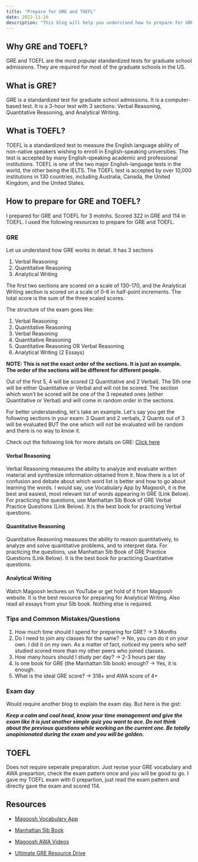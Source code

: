 ```yaml
---
title: "Prepare for GRE and TOEFL"
date: 2022-11-16
description: "This blog will help you understand how to prepare for GRE and TOEFL and my insights when I was in the process."
---
```


## Why GRE and TOEFL?

GRE and TOEFL are the most popular standardized tests for graduate school admissions. They are required for most of the graduate schools in the US.

## What is GRE?

GRE is a standardized test for graduate school admissions. It is a computer-based test. It is a 3-hour test with 3 sections: Verbal Reasoning, Quantitative Reasoning, and Analytical Writing.

## What is TOEFL?

TOEFL is a standardized test to measure the English language ability of non-native speakers wishing to enroll in English-speaking universities. The test is accepted by many English-speaking academic and professional institutions. TOEFL is one of the two major English-language tests in the world, the other being the IELTS. The TOEFL test is accepted by over 10,000 institutions in 130 countries, including Australia, Canada, the United Kingdom, and the United States.

## How to prepare for GRE and TOEFL?

I prepared for GRE and TOEFL for 3 motnhs. Scored 322 in GRE and 114 in TOEFL. I used the following resources to prepare for GRE and TOEFL.

### GRE

Let us understand how GRE works in detail. It has 3 sections

1. Verbal Reasoning
2. Quantitative Reasoning
3. Analytical Writing

The first two sections are scored on a scale of 130-170, and the Analytical Writing section is scored on a scale of 0-6 in half-point increments. The total score is the sum of the three scaled scores.

The structure of the exam goes like:

1. Verbal Reasoning
2. Quantitative Reasoning
3. Verbal Reasoning
4. Quantitative Reasoning
5. Quantitative Reasoning OR Verbal Reasoning
6. Analytical Writing (2 Essays)

**NOTE: This is not the exact order of the sections. It is just an example. The order of the sections will be different for different people.**

Out of the first 5, 4 will be scored (2 Quantitative and 2 Verbal). The 5th one will be either Quantitative or Verbal and will not be scored.  The section which won't be scored will be one of the 3 repeated ones (either Quantitative or Verbal) and will come in random order in the sections.

For better understanding, let's take an example. Let's say you get the following sections in your exam:
3 Quant and 2 verbals, 2 Quants out of 3 will be evaluated BUT the one which will not be evaluated will be random and there is no way to know it.

Check out the following link for more details on GRE: [Click here](https://www.ets.org/gre/test-takers/general-test/prepare/test-structure.html)

#### Verbal Reasoning

Verbal Reasoning measures the ability to analyze and evaluate written material and synthesize information obtained from it. Now there is a lot of confusion and debate about which word list is better and how to go about learning the words. I would say, use Vocabulary App by Magoosh, it is the best and easiest, most relevant list of words appearing in GRE (Link Below). For practicing the questions, use Manhattan 5lb Book of GRE Verbal Practice Questions (Link Below). It is the best book for practicing Verbal questions. 

#### Quantitative Reasoning

Quantitative Reasoning measures the ability to reason quantitatively, to analyze and solve quantitative problems, and to interpret data. For practicing the questions, use Manhattan 5lb Book of GRE Practice Questions (Link Below). It is the best book for practicing Quantitative questions. 

#### Analytical Writing

Watch Magoosh lectures on YouTube or get hold of it from Magoosh website. It is the best resource for preparing for Analytical Writing. Also read all essays from your 5lb book. Nothing else is required.

### Tips and Common Mistakes/Questions

1. How much time should I spend for preparing for GRE? -> 3 Months
2. Do I need to join any classes for the same? -> No, you can do it on your own. I did it on my own. As a matter of fact, noticed my peers who self studied scored more than my other peers who joined classes.
3. How many hours should I study per day? -> 2-3 hours per day
4. Is one book for GRE (the Manhattan 5lb book) enough? -> Yes, it is enough.
5. What is the ideal GRE score? -> 318+ and AWA score of 4+


### Exam day
Would require another blog to explain the exam day. But here is the gist:

***Keep a calm and cool head, know your time management and give the exam like it is just another simple quiz you want to ace. Do not think about the previous questions while working on the current one. Be totally unopinionated during the exam and you will be golden.***

## TOEFL

Does not require seperate preparation. Just revise your GRE vocabulary and AWA prepartion, check the exam pattern once and you will be good to go. I gave my TOEFL exam with 0 prepartion, just read the exam pattern and directly gave the exam and scored 114.

## Resources

- [Magoosh Vocabulary App](https://play.google.com/store/apps/details?id=com.magoosh.flashcards.gre&hl=en_IN&gl=US)

- [Manhattan 5lb Book](https://www.amazon.in/Book-Practice-Problems-Manhattan-Prep/dp/1506247598)

- [Magoosh AWA Videos](https://drive.google.com/drive/u/0/folders/0B5uIbKUaio29NDlvWEdJaFhkZ2M?resourcekey=0-FCTxujj3272ISUQ8kJit0Q)

- [Ultimate GRE Resource Drive](https://drive.google.com/drive/u/0/folders/0B7oAXKq8S9ZXfnNUWGJVcEJ5dFNKODhPZV9aeHZ0N29PblBVQ0tJUTNkUUhzLUhnQmR5V28?resourcekey=0-SUufXCavlX11IlICyxdDnQ)